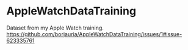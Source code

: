 # AppleWatchDataTraining
Dataset from my Apple Watch training.
https://github.com/borjauria/AppleWatchDataTraining/issues/1#issue-623335761

